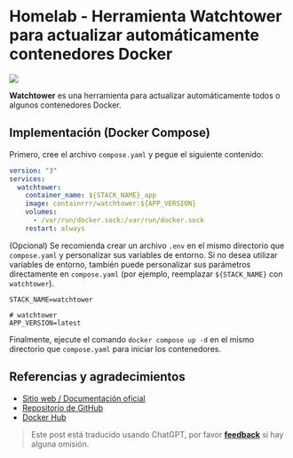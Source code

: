 # Homelab - Herramienta Watchtower para actualizar automáticamente contenedores Docker

![](https://wiki-media-1253965369.cos.ap-guangzhou.myqcloud.com/img/202304092337531.png)

**Watchtower** es una herramienta para actualizar automáticamente todos o algunos contenedores Docker.

## Implementación (Docker Compose)

Primero, cree el archivo `compose.yaml` y pegue el siguiente contenido:

```yaml title="compose.yaml"
version: "3"
services:
  watchtower:
    container_name: ${STACK_NAME}_app
    image: containrrr/watchtower:${APP_VERSION}
    volumes:
      - /var/run/docker.sock:/var/run/docker.sock
    restart: always
```

(Opcional) Se recomienda crear un archivo `.env` en el mismo directorio que `compose.yaml` y personalizar sus variables de entorno. Si no desea utilizar variables de entorno, también puede personalizar sus parámetros directamente en `compose.yaml` (por ejemplo, reemplazar `${STACK_NAME}` con `watchtower`).

```dotenv title=".env"
STACK_NAME=watchtower

# watchtower
APP_VERSION=latest
```

Finalmente, ejecute el comando `docker compose up -d` en el mismo directorio que `compose.yaml` para iniciar los contenedores.

## Referencias y agradecimientos

- [Sitio web / Documentación oficial](https://containrrr.dev/watchtower)
- [Repositorio de GitHub](https://github.com/containrrr/watchtower/)
- [Docker Hub](https://hub.docker.com/r/containrrr/watchtower)

> Este post está traducido usando ChatGPT, por favor [**feedback**](https://github.com/linyuxuanlin/Wiki_MkDocs/issues/new) si hay alguna omisión.